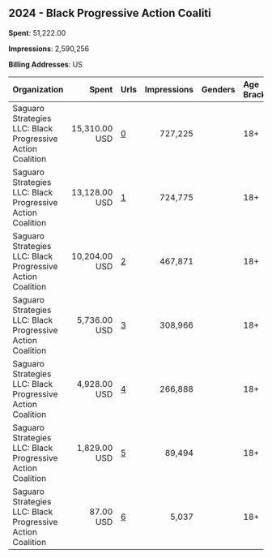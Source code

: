 ## 2024 - Black Progressive Action Coaliti 
**Spent**: 51,222.00

**Impressions**: 2,590,256

**Billing Addresses**: US

|Organization|Spent|Urls|Impressions|Genders|Age Brackets|Country Codes|
|:---|---:|:---|---:|:---|:---|:---|
|Saguaro Strategies LLC: Black Progressive Action Coalition|15,310.00 USD|[0](https://www.snap.com/political-ads/asset/7101036beb6a811560d48669660d5b1874cad5ab3fcfb7844c81f764b9b172c6?mediaType=mp4)|727,225||18+|united states|
|Saguaro Strategies LLC: Black Progressive Action Coalition|13,128.00 USD|[1](https://www.snap.com/political-ads/asset/f80f68dc915d402005908d46c54a92424d8ca2aaad20e9edb60f7f59d5ad4b73?mediaType=mp4)|724,775||18+|united states|
|Saguaro Strategies LLC: Black Progressive Action Coalition|10,204.00 USD|[2](https://www.snap.com/political-ads/asset/f80f68dc915d402005908d46c54a92424d8ca2aaad20e9edb60f7f59d5ad4b73?mediaType=mp4)|467,871||18+|united states|
|Saguaro Strategies LLC: Black Progressive Action Coalition|5,736.00 USD|[3](https://www.snap.com/political-ads/asset/f80f68dc915d402005908d46c54a92424d8ca2aaad20e9edb60f7f59d5ad4b73?mediaType=mp4)|308,966||18+|united states|
|Saguaro Strategies LLC: Black Progressive Action Coalition|4,928.00 USD|[4](https://www.snap.com/political-ads/asset/f80f68dc915d402005908d46c54a92424d8ca2aaad20e9edb60f7f59d5ad4b73?mediaType=mp4)|266,888||18+|united states|
|Saguaro Strategies LLC: Black Progressive Action Coalition|1,829.00 USD|[5](https://www.snap.com/political-ads/asset/f80f68dc915d402005908d46c54a92424d8ca2aaad20e9edb60f7f59d5ad4b73?mediaType=mp4)|89,494||18+|united states|
|Saguaro Strategies LLC: Black Progressive Action Coalition|87.00 USD|[6](https://www.snap.com/political-ads/asset/f80f68dc915d402005908d46c54a92424d8ca2aaad20e9edb60f7f59d5ad4b73?mediaType=mp4)|5,037||18+|united states|
